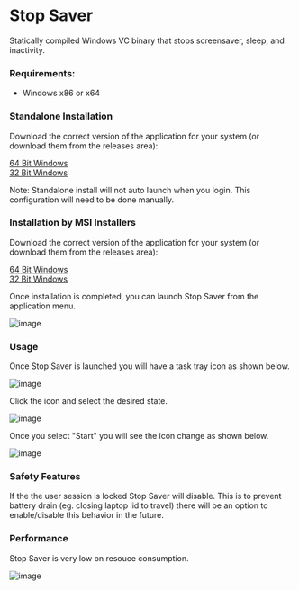 # Stop Saver

Statically compiled Windows VC binary that stops screensaver, sleep, and inactivity.  

### Requirements:

* Windows x86 or x64

### Standalone Installation

Download the correct version of the application for your system (or download them from the releases area):

[64 Bit Windows](./Standalone/x64)  
[32 Bit Windows](./Standalone/Win32)

Note: Standalone install will not auto launch when you login. This configuration will need to be done manually.

### Installation by MSI Installers

Download the correct version of the application for your system (or download them from the releases area):

[64 Bit Windows](./Installers/x64)  
[32 Bit Windows](./Installers/Win32)

Once installation is completed, you can launch Stop Saver from the application menu. 

![image](https://github.com/user-attachments/assets/cbad578c-3362-4b47-8b44-fbecc9f5b112)


### Usage

Once Stop Saver is launched you will have a task tray icon as shown below.

![image](https://github.com/user-attachments/assets/3cb5e3b9-0ddb-4cd6-8710-63eea2c86eef)

Click the icon and select the desired state. 

![image](https://github.com/user-attachments/assets/254c01fb-a4ca-4505-a72c-2f67447fef70)

Once you select "Start" you will see the icon change as shown below.

![image](https://github.com/user-attachments/assets/cc75e46f-3e50-4412-accc-987131e3d1e6)

### Safety Features

If the the user session is locked Stop Saver will disable. This is to prevent battery drain (eg. closing laptop lid to travel) there will be an option to enable/disable this behavior in the future. 

### Performance

Stop Saver is very low on resouce consumption.

![image](https://github.com/user-attachments/assets/13173b5e-dee3-4863-95da-4dcf1c9a439f)

